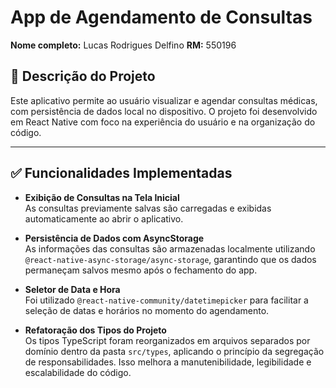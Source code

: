 # App de Agendamento de Consultas

**Nome completo:** Lucas Rodrigues Delfino 
**RM:** 550196

## 📱 Descrição do Projeto

Este aplicativo permite ao usuário visualizar e agendar consultas médicas, com persistência de dados local no dispositivo. O projeto foi desenvolvido em React Native com foco na experiência do usuário e na organização do código.

---

## ✅ Funcionalidades Implementadas

- **Exibição de Consultas na Tela Inicial**  
  As consultas previamente salvas são carregadas e exibidas automaticamente ao abrir o aplicativo.

- **Persistência de Dados com AsyncStorage**  
  As informações das consultas são armazenadas localmente utilizando `@react-native-async-storage/async-storage`, garantindo que os dados permaneçam salvos mesmo após o fechamento do app.

- **Seletor de Data e Hora**  
  Foi utilizado `@react-native-community/datetimepicker` para facilitar a seleção de datas e horários no momento do agendamento.

- **Refatoração dos Tipos do Projeto**  
  Os tipos TypeScript foram reorganizados em arquivos separados por domínio dentro da pasta `src/types`, aplicando o princípio da segregação de responsabilidades. Isso melhora a manutenibilidade, legibilidade e escalabilidade do código.
